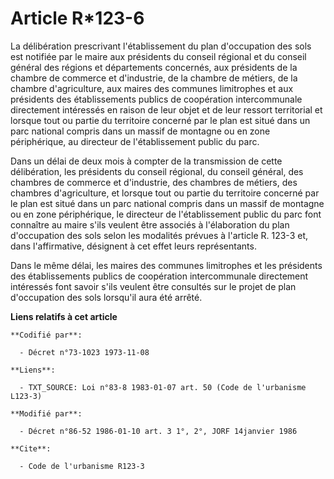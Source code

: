 # Article R*123-6

La délibération prescrivant l'établissement du plan d'occupation des sols est notifiée par le maire aux présidents du conseil
régional et du conseil général des régions et départements concernés, aux présidents de la chambre de commerce et
d'industrie, de la chambre de métiers, de la chambre d'agriculture, aux maires des communes limitrophes et aux présidents des
établissements publics de coopération intercommunale directement intéressés en raison de leur objet et de leur ressort
territorial et lorsque tout ou partie du territoire concerné par le plan est situé dans un parc national compris dans un
massif de montagne ou en zone périphérique, au directeur de l'établissement public du parc.

Dans un délai de deux mois à compter de la transmission de cette délibération, les présidents du conseil régional, du conseil
général, des chambres de commerce et d'industrie, des chambres de métiers, des chambres d'agriculture, et lorsque tout ou
partie du territoire concerné par le plan est situé dans un parc national compris dans un massif de montagne ou en zone
périphérique, le directeur de l'établissement public du parc font connaître au maire s'ils veulent être associés à
l'élaboration du plan d'occupation des sols selon les modalités prévues à l'article R. 123-3 et, dans l'affirmative,
désignent à cet effet leurs représentants.

Dans le même délai, les maires des communes limitrophes et les présidents des établissements publics de coopération
intercommunale directement intéressés font savoir s'ils veulent être consultés sur le projet de plan d'occupation des sols
lorsqu'il aura été arrêté.

**Liens relatifs à cet article**

	**Codifié par**:

	  - Décret n°73-1023 1973-11-08

	**Liens**:

	  - TXT_SOURCE: Loi n°83-8 1983-01-07 art. 50 (Code de l'urbanisme L123-3)

	**Modifié par**:

	  - Décret n°86-52 1986-01-10 art. 3 1°, 2°, JORF 14janvier 1986

	**Cite**:

	  - Code de l'urbanisme R123-3
